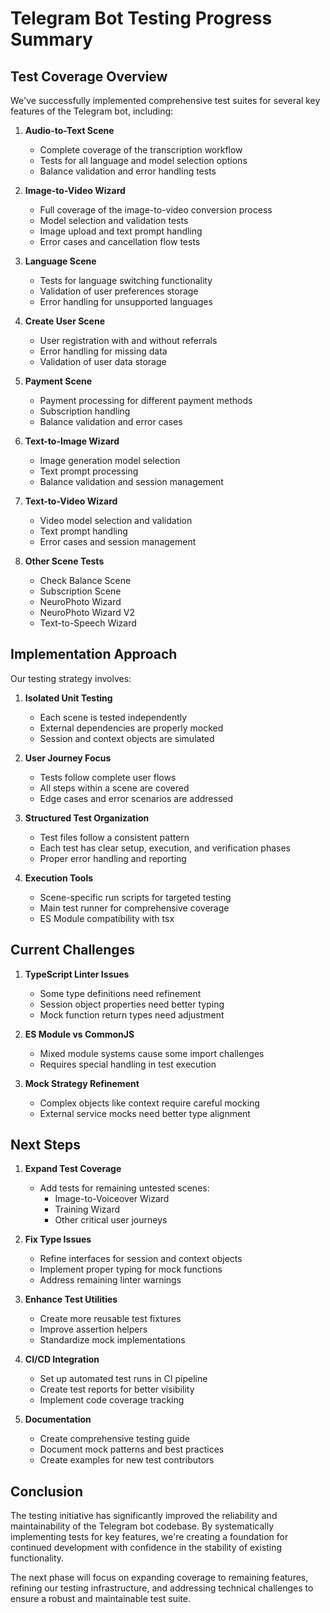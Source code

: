 # Telegram Bot Testing Progress Summary

## Test Coverage Overview

We've successfully implemented comprehensive test suites for several key features of the Telegram bot, including:

1. **Audio-to-Text Scene**
   - Complete coverage of the transcription workflow
   - Tests for all language and model selection options
   - Balance validation and error handling tests

2. **Image-to-Video Wizard**
   - Full coverage of the image-to-video conversion process
   - Model selection and validation tests
   - Image upload and text prompt handling
   - Error cases and cancellation flow tests

3. **Language Scene**
   - Tests for language switching functionality
   - Validation of user preferences storage
   - Error handling for unsupported languages

4. **Create User Scene**
   - User registration with and without referrals
   - Error handling for missing data
   - Validation of user data storage

5. **Payment Scene**
   - Payment processing for different payment methods
   - Subscription handling
   - Balance validation and error cases

6. **Text-to-Image Wizard**
   - Image generation model selection
   - Text prompt processing
   - Balance validation and session management

7. **Text-to-Video Wizard**
   - Video model selection and validation
   - Text prompt handling
   - Error cases and session management

8. **Other Scene Tests**
   - Check Balance Scene
   - Subscription Scene
   - NeuroPhoto Wizard
   - NeuroPhoto Wizard V2
   - Text-to-Speech Wizard

## Implementation Approach

Our testing strategy involves:

1. **Isolated Unit Testing**
   - Each scene is tested independently
   - External dependencies are properly mocked
   - Session and context objects are simulated

2. **User Journey Focus**
   - Tests follow complete user flows
   - All steps within a scene are covered
   - Edge cases and error scenarios are addressed

3. **Structured Test Organization**
   - Test files follow a consistent pattern
   - Each test has clear setup, execution, and verification phases
   - Proper error handling and reporting

4. **Execution Tools**
   - Scene-specific run scripts for targeted testing
   - Main test runner for comprehensive coverage
   - ES Module compatibility with tsx

## Current Challenges

1. **TypeScript Linter Issues**
   - Some type definitions need refinement
   - Session object properties need better typing
   - Mock function return types need adjustment

2. **ES Module vs CommonJS**
   - Mixed module systems cause some import challenges
   - Requires special handling in test execution

3. **Mock Strategy Refinement**
   - Complex objects like context require careful mocking
   - External service mocks need better type alignment

## Next Steps

1. **Expand Test Coverage**
   - Add tests for remaining untested scenes:
     - Image-to-Voiceover Wizard
     - Training Wizard
     - Other critical user journeys
   
2. **Fix Type Issues**
   - Refine interfaces for session and context objects
   - Implement proper typing for mock functions
   - Address remaining linter warnings

3. **Enhance Test Utilities**
   - Create more reusable test fixtures
   - Improve assertion helpers
   - Standardize mock implementations

4. **CI/CD Integration**
   - Set up automated test runs in CI pipeline
   - Create test reports for better visibility
   - Implement code coverage tracking

5. **Documentation**
   - Create comprehensive testing guide
   - Document mock patterns and best practices
   - Create examples for new test contributors

## Conclusion

The testing initiative has significantly improved the reliability and maintainability of the Telegram bot codebase. By systematically implementing tests for key features, we're creating a foundation for continued development with confidence in the stability of existing functionality.

The next phase will focus on expanding coverage to remaining features, refining our testing infrastructure, and addressing technical challenges to ensure a robust and maintainable test suite. 